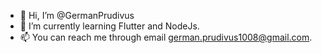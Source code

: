 - 👋 Hi, I’m @GermanPrudivus
- 🌱 I’m currently learning Flutter and NodeJs.
- 📫 You can reach me through email german.prudivus1008@gmail.com.

<!---
GermanPrudivus/GermanPrudivus is a ✨ special ✨ repository because its `README.md` (this file) appears on your GitHub profile.
You can click the Preview link to take a look at your changes.
--->
